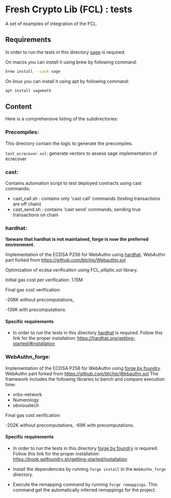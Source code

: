 # Fresh Crypto Lib (FCL) : tests

A set of examples of integration of the FCL.

## Requirements

In order to run the tests in this directory [sage](https://www.sagemath.org/) is required.

On macos you can install it using brew by following command:

```bash
brew install --cask sage
```

On linux you can install it using apt by following command:

```bash
apt install sagemath
```

## Content

Here is a comprehensive listing of the subdirectories:

### Precompiles:

This directory contain the logic to generate the precompiles.

`test_ecrecover.sol`: generate vectors to assess sage implementation of ecrecover

### cast:

Contains automation script to test deployed contracts using cast commands:

- cast_call.sh : contains only 'cast call' commands (testing transactions are off chain)
- cast_send.sh : contains 'cast send' commands, sending true transactions on chain

### hardhat:

**!beware that hardhat is not maintained, forge is now the preferred environment.**

Implementation of the ECDSA P256 for WebAuthn using [hardhat](https://hardhat.org/). WebAuthn part forked from
https://github.com/btchip/Webauthn.sol

Optimization of ecdsa verification using FCL_elliptic.sol library.

Initial gas cost per verification: 1.15M

Final gas cost verification:

-208K without precomputations,

-139K with precomputations.

#### Specific requirements

- In order to run the tests in this directory [hardhat](https://hardhat.org/) is required. Follow this link for the
  proper installation: https://hardhat.org/getting-started/#installation

### WebAuthn_forge:

Implementation of the ECDSA P256 for WebAuthn using [forge by foundry](https://book.getfoundry.sh/). WebAuthn part
forked from https://github.com/btchip/Webauthn.sol The framework includes the following libraries to bench and compare
execution time:

- orbs-network
- Numerology
- obvioustech

Final gas cost verification:

-202K without precomputations, -69K with precomputations.

#### Specific requirements

- In order to run the tests in this directory [forge by foundry](https://book.getfoundry.sh/) is required. Follow this
  link for the proper installation: https://book.getfoundry.sh/getting-started/installation

- Install the dependencies by running `forge install` in the `WebAuthn_forge` directory.

- Execute the remapping command by running `forge remappings`. This command get the automatically inferred remappings
  for the project.
